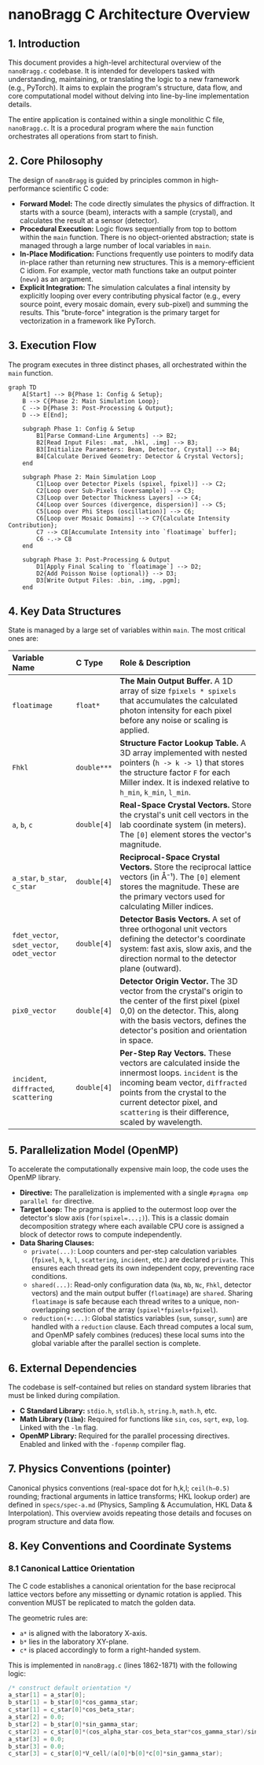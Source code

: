# nanoBragg C Architecture Overview

## 1. Introduction

This document provides a high-level architectural overview of the `nanoBragg.c` codebase. It is intended for developers tasked with understanding, maintaining, or translating the logic to a new framework (e.g., PyTorch). It aims to explain the program's structure, data flow, and core computational model without delving into line-by-line implementation details.

The entire application is contained within a single monolithic C file, `nanoBragg.c`. It is a procedural program where the `main` function orchestrates all operations from start to finish.

## 2. Core Philosophy

The design of `nanoBragg` is guided by principles common in high-performance scientific C code:

*   **Forward Model:** The code directly simulates the physics of diffraction. It starts with a source (beam), interacts with a sample (crystal), and calculates the result at a sensor (detector).
*   **Procedural Execution:** Logic flows sequentially from top to bottom within the `main` function. There is no object-oriented abstraction; state is managed through a large number of local variables in `main`.
*   **In-Place Modification:** Functions frequently use pointers to modify data in-place rather than returning new structures. This is a memory-efficient C idiom. For example, vector math functions take an output pointer (`newv`) as an argument.
*   **Explicit Integration:** The simulation calculates a final intensity by explicitly looping over every contributing physical factor (e.g., every source point, every mosaic domain, every sub-pixel) and summing the results. This "brute-force" integration is the primary target for vectorization in a framework like PyTorch.

## 3. Execution Flow

The program executes in three distinct phases, all orchestrated within the `main` function.

```mermaid
graph TD
    A[Start] --> B{Phase 1: Config & Setup};
    B --> C{Phase 2: Main Simulation Loop};
    C --> D{Phase 3: Post-Processing & Output};
    D --> E[End];

    subgraph Phase 1: Config & Setup
        B1[Parse Command-Line Arguments] --> B2;
        B2[Read Input Files: .mat, .hkl, .img] --> B3;
        B3[Initialize Parameters: Beam, Detector, Crystal] --> B4;
        B4[Calculate Derived Geometry: Detector & Crystal Vectors];
    end

    subgraph Phase 2: Main Simulation Loop
        C1[Loop over Detector Pixels (spixel, fpixel)] --> C2;
        C2[Loop over Sub-Pixels (oversample)] --> C3;
        C3[Loop over Detector Thickness Layers] --> C4;
        C4[Loop over Sources (divergence, dispersion)] --> C5;
        C5[Loop over Phi Steps (oscillation)] --> C6;
        C6[Loop over Mosaic Domains] --> C7{Calculate Intensity Contribution};
        C7 --> C8[Accumulate Intensity into `floatimage` buffer];
        C6 -.-> C8
    end

    subgraph Phase 3: Post-Processing & Output
        D1[Apply Final Scaling to `floatimage`] --> D2;
        D2{Add Poisson Noise (optional)} --> D3;
        D3[Write Output Files: .bin, .img, .pgm];
    end
```

## 4. Key Data Structures

State is managed by a large set of variables within `main`. The most critical ones are:

| Variable Name | C Type | Role & Description |
| :--- | :--- | :--- |
| `floatimage` | `float*` | **The Main Output Buffer.** A 1D array of size `fpixels * spixels` that accumulates the calculated photon intensity for each pixel before any noise or scaling is applied. |
| `Fhkl` | `double***` | **Structure Factor Lookup Table.** A 3D array implemented with nested pointers (`h -> k -> l`) that stores the structure factor `F` for each Miller index. It is indexed relative to `h_min`, `k_min`, `l_min`. |
| `a`, `b`, `c` | `double[4]` | **Real-Space Crystal Vectors.** Store the crystal's unit cell vectors in the lab coordinate system (in meters). The `[0]` element stores the vector's magnitude. |
| `a_star`, `b_star`, `c_star` | `double[4]` | **Reciprocal-Space Crystal Vectors.** Store the reciprocal lattice vectors (in Å⁻¹). The `[0]` element stores the magnitude. These are the primary vectors used for calculating Miller indices. |
| `fdet_vector`, `sdet_vector`, `odet_vector` | `double[4]` | **Detector Basis Vectors.** A set of three orthogonal unit vectors defining the detector's coordinate system: fast axis, slow axis, and the direction normal to the detector plane (outward). |
| `pix0_vector` | `double[4]` | **Detector Origin Vector.** The 3D vector from the crystal's origin to the center of the first pixel (pixel 0,0) on the detector. This, along with the basis vectors, defines the detector's position and orientation in space. |
| `incident`, `diffracted`, `scattering` | `double[4]` | **Per-Step Ray Vectors.** These vectors are calculated inside the innermost loops. `incident` is the incoming beam vector, `diffracted` points from the crystal to the current detector pixel, and `scattering` is their difference, scaled by wavelength. |

## 5. Parallelization Model (OpenMP)

To accelerate the computationally expensive main loop, the code uses the OpenMP library.

*   **Directive:** The parallelization is implemented with a single `#pragma omp parallel for` directive.
*   **Target Loop:** The pragma is applied to the outermost loop over the detector's slow axis (`for(spixel=...;)`). This is a classic domain decomposition strategy where each available CPU core is assigned a block of detector rows to compute independently.
*   **Data Sharing Clauses:**
    *   `private(...)`: Loop counters and per-step calculation variables (`fpixel`, `h`, `k`, `l`, `scattering`, `incident`, etc.) are declared `private`. This ensures each thread gets its own independent copy, preventing race conditions.
    *   `shared(...)`: Read-only configuration data (`Na`, `Nb`, `Nc`, `Fhkl`, detector vectors) and the main output buffer (`floatimage`) are `shared`. Sharing `floatimage` is safe because each thread writes to a unique, non-overlapping section of the array (`spixel*fpixels+fpixel`).
    *   `reduction(+:...)`: Global statistics variables (`sum`, `sumsqr`, `sumn`) are handled with a `reduction` clause. Each thread computes a local sum, and OpenMP safely combines (reduces) these local sums into the global variable after the parallel section is complete.

## 6. External Dependencies

The codebase is self-contained but relies on standard system libraries that must be linked during compilation.

*   **C Standard Library:** `stdio.h`, `stdlib.h`, `string.h`, `math.h`, etc.
*   **Math Library (`libm`):** Required for functions like `sin`, `cos`, `sqrt`, `exp`, `log`. Linked with the `-lm` flag.
*   **OpenMP Library:** Required for the parallel processing directives. Enabled and linked with the `-fopenmp` compiler flag.

## 7. Physics Conventions (pointer)

Canonical physics conventions (real-space dot for h,k,l; `ceil(h−0.5)` rounding; fractional arguments in lattice transforms; HKL lookup order) are defined in `specs/spec-a.md` (Physics, Sampling & Accumulation, HKL Data & Interpolation). This overview avoids repeating those details and focuses on program structure and data flow.

## 8. Key Conventions and Coordinate Systems

### 8.1 Canonical Lattice Orientation

The C code establishes a canonical orientation for the base reciprocal lattice vectors before any missetting or dynamic rotation is applied. This convention MUST be replicated to match the golden data.

The geometric rules are:
- `a*` is aligned with the laboratory X-axis.
- `b*` lies in the laboratory XY-plane.
- `c*` is placed accordingly to form a right-handed system.

This is implemented in `nanoBragg.c` (lines 1862-1871) with the following logic:

```c
/* construct default orientation */
a_star[1] = a_star[0];
b_star[1] = b_star[0]*cos_gamma_star;
c_star[1] = c_star[0]*cos_beta_star;
a_star[2] = 0.0;
b_star[2] = b_star[0]*sin_gamma_star;
c_star[2] = c_star[0]*(cos_alpha_star-cos_beta_star*cos_gamma_star)/sin_gamma_star;
a_star[3] = 0.0;
b_star[3] = 0.0;
c_star[3] = c_star[0]*V_cell/(a[0]*b[0]*c[0]*sin_gamma_star);
```

